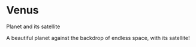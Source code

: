 # Venus
Planet and its satellite

A beautiful planet against the backdrop of endless space, with its satellite!
